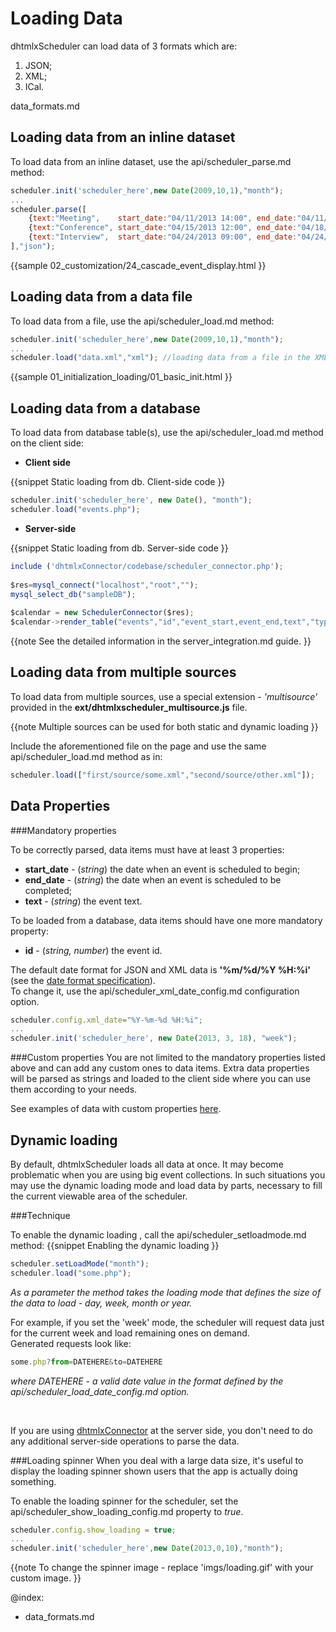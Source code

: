 Loading Data
===============================
dhtmlxScheduler can load data of 3 formats which are:

1. JSON;
2. XML;
3. ICal.

data_formats.md


Loading data from an inline dataset
--------------------------------------
To load data from an inline dataset, use the api/scheduler_parse.md method:


~~~js
scheduler.init('scheduler_here',new Date(2009,10,1),"month");
...
scheduler.parse([
	{text:"Meeting",    start_date:"04/11/2013 14:00", end_date:"04/11/2013 17:00"},
	{text:"Conference", start_date:"04/15/2013 12:00", end_date:"04/18/2013 19:00"},
	{text:"Interview",  start_date:"04/24/2013 09:00", end_date:"04/24/2013 10:00"}
],"json");

~~~


{{sample
	02_customization/24_cascade_event_display.html
}}


Loading data from a data file
-----------------------------------------
To load data from a file, use the api/scheduler_load.md method:

~~~js
scheduler.init('scheduler_here',new Date(2009,10,1),"month");
...
scheduler.load("data.xml","xml"); //loading data from a file in the XML format
~~~

{{sample
	01_initialization_loading/01_basic_init.html
}}


Loading data from a database
-------------------------------------

To load data from database table(s), use the api/scheduler_load.md method on the client side:

- **Сlient side**
        
{{snippet
Static loading from db. Client-side code
}}
~~~js
scheduler.init('scheduler_here', new Date(), "month");
scheduler.load("events.php");
~~~
- **Server-side**
        
{{snippet
Static loading from db. Server-side code
}}
~~~js
include ('dhtmlxConnector/codebase/scheduler_connector.php');
 
$res=mysql_connect("localhost","root","");
mysql_select_db("sampleDB");
 
$calendar = new SchedulerConnector($res);
$calendar->render_table("events","id","event_start,event_end,text","type");
~~~

{{note
See the detailed information in the server_integration.md guide.
}}

Loading data from multiple sources
-----------------------------------
To load data from multiple sources, use a special extension  - *'multisource'* provided in the  **ext/dhtmlxscheduler_multisource.js** file.

{{note
Multiple sources can be used for both static and dynamic loading
}}

Include the aforementioned file on the page and use the same api/scheduler_load.md method as in:

~~~js
scheduler.load(["first/source/some.xml","second/source/other.xml"]);
~~~

Data Properties
-------------------------

###Mandatory properties

To be correctly parsed, data items must have at least 3 properties:

- **start_date** -  (*string*) the date when an event is scheduled to begin;
- **end_date** - (*string*) the date when an event is scheduled to be completed;
- **text** - (*string*) the event text.

To be loaded from a database, data items should have one more mandatory property:

- **id** -  (*string, number*) the event id.

The default date format for JSON and XML data is **'%m/%d/%Y %H:%i'** (see the <a href="settings_format.md"> date format specification</a>).<br> To change it, use the api/scheduler_xml_date_config.md configuration option.

~~~js
scheduler.config.xml_date="%Y-%m-%d %H:%i";
...
scheduler.init('scheduler_here', new Date(2013, 3, 18), "week");
~~~

###Custom properties
You are not limited to the mandatory properties listed above and can add any custom ones to data items. 
Extra data properties will be parsed as strings and loaded to the client side where you can use them according to your needs.

See examples of data with custom properties <a href="data_formats.md#datawithcustomproperties">here</a>.



Dynamic loading
-----------------------------------------------
 
By default, dhtmlxScheduler loads all data at once. It may become problematic when you are using big event collections. 
In such situations you may use the dynamic loading mode and load data by parts, necessary to fill the current viewable area  of the scheduler.

###Technique

To enable the dynamic loading , call the api/scheduler_setloadmode.md method:
{{snippet
Enabling the dynamic loading
}}
~~~js
scheduler.setLoadMode("month");
scheduler.load("some.php");
~~~

*As a parameter the method takes the loading mode that defines the size of the data to load  - day, week, month or year.*

For example, if you set the 'week' mode, the scheduler will request data just for the current week and load remaining ones on demand.<br>
Generated requests look like:

~~~js
some.php?from=DATEHERE&to=DATEHERE
~~~
*where DATEHERE - a valid date value in the format defined by the api/scheduler_load_date_config.md option.*

<br>

If you are using <a href="http://docs.dhtmlx.com/doku.php?id=dhtmlxconnector:start">dhtmlxConnector</a> at the server side, you don't need to do any additional server-side operations to parse the data.


###Loading spinner
When you deal with a large data size, it's useful to display the loading spinner shown users that the app is actually doing something.

To enable the loading spinner for the scheduler, set the api/scheduler_show_loading_config.md property to *true*. 

~~~js
scheduler.config.show_loading = true;
...
scheduler.init('scheduler_here',new Date(2013,0,10),"month");
~~~

{{note
To change the spinner image - replace 'imgs/loading.gif' with your custom image. 
}}

@index:
- data_formats.md



